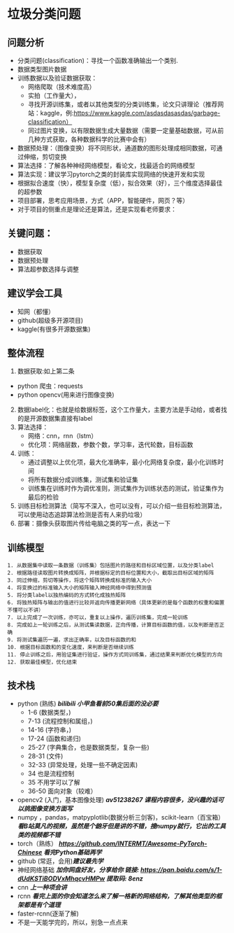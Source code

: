 # 垃圾分类问题
## 问题分析
- 分类问题(classification)：寻找一个函数准确输出一个类别.
- 数据类型图片数据
- 训练数据以及验证数据获取：
    - 网络爬取（技术难度高）
    - 实拍（工作量大），
    - 寻找开源训练集，或者以其他类型的分类训练集，论文只讲理论（推荐网站：kaggle，例:https://www.kaggle.com/asdasdasasdas/garbage-classification）
    - 同过图片变换，以有限数据生成大量数据（需要一定量基础数据，可从前几种方式获取，各种数据科学的比赛中会有）
- 数据预处理：（图像变换）将不同形状，通道数的图形处理成相同数据，可通过伸缩，剪切变换
- 算法选择：了解各种神经网络模型，看论文，找最适合的网络模型
- 算法实现：建议学习pytorch之类的封装库实现网络的快速开发和实现
- 根据拟合速度（快），模型复杂度（低），拟合效果（好），三个维度选择最佳的超参数
- 项目部署，思考应用场景，方式（APP，智能硬件，网页？等）
- 对于项目的侧重点是理论还是算法，还是实现看老师要求：
## 关键问题：
- 数据获取
- 数据预处理
- 算法超参数选择与调整
## 建议学会工具
- 知网（都懂）
- github(超级多开源项目)
- kaggle(有很多开源数据集)

## 整体流程
1. 数据获取:如上第二条
 - python 爬虫：requests
 - python opencv(用来进行图像变换)
2. 数据label化：也就是给数据标签，这个工作量大，主要方法是手动给，或者找的是开源数据集直接有label
3. 算法选择：
    - 网络：cnn，rnn（lstm）
    - 优化项：网络层数，参数个数，学习率，迭代轮数，目标函数
4. 训练：
    - 通过调整以上优化项，最大化准确率，最小化网络复杂度，最小化训练时间
    - 将所有数据分成训练集，测试集和验证集
    - 训练集在训练时作为调优准则，测试集作为训练状态的测试，验证集作为最后的检验
5. 训练目标检测算法（简写不深入，也可以没有，可以介绍一些目标检测算法，可以使用动态追踪算法检测是否有人来扔垃圾）
6. 部署：摄像头获取图片传给电脑之类的写一点，表达一下

## 训练模型
    1. 从数据集中读取一条数据（训练集）包括图片的路径和目标区域位置，以及分类label
    2. 根据路径读取图片转换成矩阵，并根据标定的目标位置和大小，截取出目标区域的矩阵
    3. 同过伸缩，剪切等操作，将这个矩阵转换成标准的输入大小
    4. 将变换过的标准输入大小的矩阵输入神经网络中得到预测值
    5. 将分类label以独热编码的方式转化成独热矩阵
    6. 将独热矩阵与输出的值进行比较并返向传播更新网络（具体更新的是每个函数的权重和偏置不懂可以不讲）
    7. 以上完成了一次训练，亦可以，重复以上操作，遍历训练集，完成一轮训练
    8. 完成如上一轮训练之后，从测试集读数据，正向传播，计算目标函数的值，以及判断是否正确
    9. 将测试集遍历一遍，求出正确率，以及目标函数的和
    10. 根据目标函数和的变化速度，来判断是否继续训练
    11. 停止训练之后，用验证集进行验证，操作方式同训练集，通过结果来判断优化模型的方向
    12. 获取最佳模型，优化结束
## 技术栈
 - python (熟练) ***bilibili 小甲鱼看前50集后面的没必要***
    - 1-6 (数据类型，)
    - 7-13 (流程控制和属组，)
    - 14-16 (字符串，)
    - 17-24 (函数和递归)
    - 25-27 (字典集合，也是数据类型，复杂一些)
    - 28-31 (文件)
    - 32-33 (异常处理，处理一些不确定因素)
    - 34 也是流程控制
    - 35 不用学可以了解
    - 36-50 面向对象（较难）
 - opencv2 (入门，基本图像处理) ***av51238267 课程内容很多，没兴趣的话可以挑图像变换方面写***
 - numpy ，pandas，matpyplotlib(数据分析三剑客)，scikit-learn（百宝箱）***看B站莫凡的视频，虽然是个龅牙但是讲的不错，搜numpy就行，它出的工具类的视频都不错***
 - torch（熟练） ***https://github.com/INTERMT/Awesome-PyTorch-Chinese 看完Python基础再学***
 - github (常逛，会用)***建议最先学***
 - 神经网络基础 ***加你网盘好友，分享给你 链接: https://pan.baidu.com/s/1-dUdKSTiBODVxMhqcvHMPw 提取码: 8enz***
 - cnn ***上一种项会讲***
 - rcnn ***看完上面的你会知道怎么来了解一格新的网络结构，了解其他类型的框架都是有个道理***
 - faster-rcnn(逐渐了解)
 - 不是一天能学完的，所以，别急一点点来
